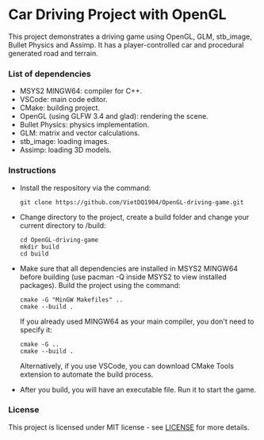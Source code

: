 # Car Driving Project with OpenGL #

This project demonstrates a driving game using OpenGL, GLM, stb_image, Bullet Physics and Assimp. It has a 
player-controlled car and procedural generated road and terrain.

<a name="dependencies"></a>

### List of dependencies ###

   - MSYS2 MINGW64: compiler for C++. 
   - VSCode: main code editor.
   - CMake: building project.
   - OpenGL (using GLFW 3.4 and glad): rendering the scene.
   - Bullet Physics: physics implementation.
   - GLM: matrix and vector calculations.
   - stb_image: loading images. 
   - Assimp: loading 3D models.

<a name = "instructions"></a>

### Instructions ###
   - Install the respository via the command:
      ```
      git clone https://github.com/VietDQ1904/OpenGL-driving-game.git
      ```
   
   - Change directory to the project, create a build folder and change your current directory to /build:
      ```
      cd OpenGL-driving-game
      mkdir build
      cd build
      ```
   
   - Make sure that all dependencies are installed in MSYS2 MINGW64 before building (use pacman -Q inside MSYS2 to view 
   installed packages). Build the project using the command: 

      ```
      cmake -G "MinGW Makefiles" .. 
      cmake --build .
      ```

      If you already used MINGW64 as your main compiler, you don't need to specify it:

      ```
      cmake -G ..
      cmake --build .
      ```

      Alternatively, if you use VSCode, you can download CMake Tools extension to automate the build process.
   
   - After you build, you will have an executable file. Run it to start the game.

<a name= "license"></a>

### License ###
   This project is licensed under MIT license - see [LICENSE](LICENSE) for more details.
   
   






